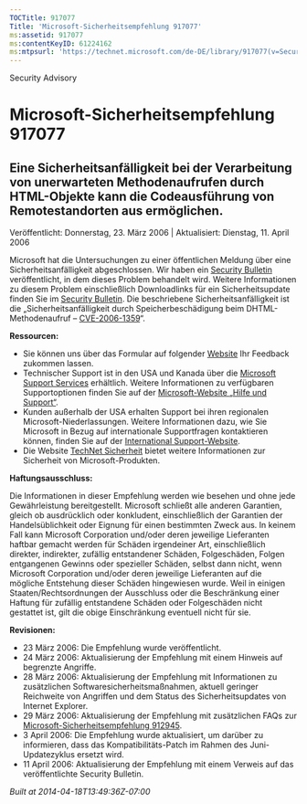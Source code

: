 ```yaml
---
TOCTitle: 917077
Title: 'Microsoft-Sicherheitsempfehlung 917077'
ms:assetid: 917077
ms:contentKeyID: 61224162
ms:mtpsurl: 'https://technet.microsoft.com/de-DE/library/917077(v=Security.10)'
---
```


Security Advisory

Microsoft-Sicherheitsempfehlung 917077
======================================

Eine Sicherheitsanfälligkeit bei der Verarbeitung von unerwarteten Methodenaufrufen durch HTML-Objekte kann die Codeausführung von Remotestandorten aus ermöglichen.
--------------------------------------------------------------------------------------------------------------------------------------------------------------------

Veröffentlicht: Donnerstag, 23. März 2006 | Aktualisiert: Dienstag, 11. April 2006

Microsoft hat die Untersuchungen zu einer öffentlichen Meldung über eine Sicherheitsanfälligkeit abgeschlossen. Wir haben ein [Security Bulletin](http://www.microsoft.com/germany/technet/sicherheit/bulletins/ms06-013.mspx) veröffentlicht, in dem dieses Problem behandelt wird. Weitere Informationen zu diesem Problem einschließlich Downloadlinks für ein Sicherheitsupdate finden Sie im [Security Bulletin](http://www.microsoft.com/germany/technet/sicherheit/bulletins/ms06-013.mspx). Die beschriebene Sicherheitsanfälligkeit ist die „Sicherheitsanfälligkeit durch Speicherbeschädigung beim DHTML-Methodenaufruf – [CVE-2006-1359](http://www.cve.mitre.org/cgi-bin/cvename.cgi?name=cve-2006-1359)“.

**Ressourcen:**

-   Sie können uns über das Formular auf folgender [Website](https://support.microsoft.com/common/survey.aspx?scid=sw;en;1257&amp;showpage=1&amp;ws=technet&amp;sd=tech) Ihr Feedback zukommen lassen.
-   Technischer Support ist in den USA und Kanada über die [Microsoft Support Services](http://go.microsoft.com/fwlink/?linkid=21131) erhältlich. Weitere Informationen zu verfügbaren Supportoptionen finden Sie auf der [Microsoft-Website „Hilfe und Support“](http://support.microsoft.com/).
-   Kunden außerhalb der USA erhalten Support bei ihren regionalen Microsoft-Niederlassungen. Weitere Informationen dazu, wie Sie Microsoft in Bezug auf internationale Supportfragen kontaktieren können, finden Sie auf der [International Support-Website](http://go.microsoft.com/fwlink/?linkid=21155).
-   Die Website [TechNet Sicherheit](http://www.microsoft.com/germany/technet/sicherheit/default.mspx) bietet weitere Informationen zur Sicherheit von Microsoft-Produkten.

**Haftungsausschluss:**

Die Informationen in dieser Empfehlung werden wie besehen und ohne jede Gewährleistung bereitgestellt. Microsoft schließt alle anderen Garantien, gleich ob ausdrücklich oder konkludent, einschließlich der Garantien der Handelsüblichkeit oder Eignung für einen bestimmten Zweck aus. In keinem Fall kann Microsoft Corporation und/oder deren jeweilige Lieferanten haftbar gemacht werden für Schäden irgendeiner Art, einschließlich direkter, indirekter, zufällig entstandener Schäden, Folgeschäden, Folgen entgangenen Gewinns oder spezieller Schäden, selbst dann nicht, wenn Microsoft Corporation und/oder deren jeweilige Lieferanten auf die mögliche Entstehung dieser Schäden hingewiesen wurde. Weil in einigen Staaten/Rechtsordnungen der Ausschluss oder die Beschränkung einer Haftung für zufällig entstandene Schäden oder Folgeschäden nicht gestattet ist, gilt die obige Einschränkung eventuell nicht für sie.

**Revisionen:**

-   23 März 2006: Die Empfehlung wurde veröffentlicht.
-   24 März 2006: Aktualisierung der Empfehlung mit einem Hinweis auf begrenzte Angriffe.
-   28 März 2006: Aktualisierung der Empfehlung mit Informationen zu zusätzlichen Softwaresicherheitsmaßnahmen, aktuell geringer Reichweite von Angriffen und dem Status des Sicherheitsupdates von Internet Explorer.
-   29 März 2006: Aktualisierung der Empfehlung mit zusätzlichen FAQs zur [Microsoft-Sicherheitsempfehlung 912945](http://www.microsoft.com/germany/technet/sicherheit/empfehlungen/912945.mspx).
-   3 April 2006: Die Empfehlung wurde aktualisiert, um darüber zu informieren, dass das Kompatibilitäts-Patch im Rahmen des Juni-Updatezyklus ersetzt wird.
-   11 April 2006: Aktualisierung der Empfehlung mit einem Verweis auf das veröffentlichte Security Bulletin.

*Built at 2014-04-18T13:49:36Z-07:00*
